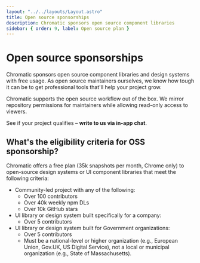 ```yaml
---
layout: "../../layouts/Layout.astro"
title: Open source sponsorships
description: Chromatic sponsors open source component libraries
sidebar: { order: 9, label: Open source plan }
---
```


# Open source sponsorships

Chromatic sponsors open source component libraries and design systems with free usage. As open source maintainers ourselves, we know how tough it can be to get professional tools that'll help your project grow.

Chromatic supports the open source workflow out of the box. We mirror repository permissions for maintainers while allowing read-only access to viewers.

See if your project qualifies – <a class="intercom-opensource-qualification-bot"><b>write to us via in-app chat</b></a>.

## What's the eligibility criteria for OSS sponsorship?

Chromatic offers a free plan (35k snapshots per month, Chrome only) to open-source design systems or UI component libraries that meet the following criteria:

- Community-led project with any of the following:
  - Over 100 contributors
  - Over 40k weekly npm DLs
  - Over 10k GitHub stars
- UI library or design system built specifically for a company:
  - Over 5 contributors
- UI library or design system built for Government organizations:
  - Over 5 contributors
  - Must be a national-level or higher organization (e.g., European Union, Gov.UK, US Digital Service), not a local or municipal organization (e.g., State of Massachusetts).
